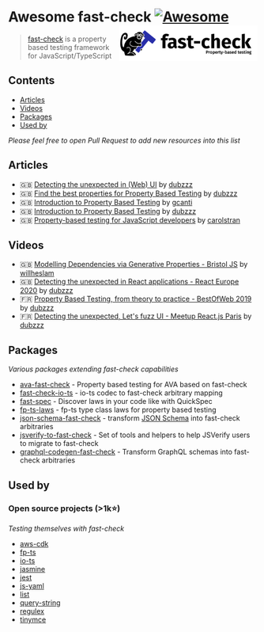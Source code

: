 # Awesome fast-check [![Awesome](https://awesome.re/badge.svg)](https://awesome.re) [<img src="https://raw.githubusercontent.com/dubzzz/fast-check/master/logo/logo.png" width="280" align="right" alt="fast-check">](https://github.com/dubzzz/fast-check/)

> [fast-check](https://github.com/dubzzz/fast-check/) is a property based testing framework for JavaScript/TypeScript 

## Contents

- [Articles](#articles)
- [Videos](#videos)
- [Packages](#packages)
- [Used by](#used-by)

*Please feel free to open Pull Request to add new resources into this list*

## Articles

- 🇬🇧 [Detecting the unexpected in (Web) UI](https://medium.com/criteo-labs/detecting-the-unexpected-in-web-ui-fuzzing-1f3822c8a3a5) by [dubzzz](https://github.com/dubzzz/)
- 🇬🇧 [Find the best properties for Property Based Testing](https://medium.com/@nicolasdubien/find-the-best-properties-for-property-based-testing-ee2ed9d442e1) by [dubzzz](https://github.com/dubzzz/)
- 🇬🇧 [Introduction to Property Based Testing](https://dev.to/gcanti/introduction-to-property-based-testing-17nk) by [gcanti](https://github.com/gcanti/)
- 🇬🇧 [Introduction to Property Based Testing](https://medium.com/criteo-labs/introduction-to-property-based-testing-f5236229d237) by [dubzzz](https://github.com/dubzzz/)
- 🇬🇧 [Property-based testing for JavaScript developers](https://dev.to/meeshkan/property-based-testing-for-javascript-developers-21b2) by [carolstran](https://github.com/carolstran/)

## Videos

- 🇬🇧 [Modelling Dependencies via Generative Properties - Bristol JS](https://www.youtube.com/watch?v=ShlC4Ag2URI) by [willheslam](https://github.com/willheslam)
- 🇬🇧 [Detecting the unexpected in React applications - React Europe 2020](https://www.youtube.com/watch?list=PLCC436JpVnK0Q4WHoB85ZYBwcCyTaMgAl&v=GIPbY75-lEo&feature=emb_logo) by [dubzzz](https://github.com/dubzzz/)
- 🇫🇷 [Property Based Testing, from theory to practice - BestOfWeb 2019](https://youtu.be/GigiViV-GFk) by [dubzzz](https://github.com/dubzzz/)
- 🇫🇷 [Detecting the unexpected, Let's fuzz UI - Meetup React.js Paris](https://www.youtube.com/watch?v=CiD0khq8uPs) by [dubzzz](https://github.com/dubzzz/)

## Packages

*Various packages extending fast-check capabilities*

- [ava-fast-check](https://github.com/dubzzz/ava-fast-check) - Property based testing for AVA based on fast-check
- [fast-check-io-ts](https://github.com/giogonzo/fast-check-io-ts) - io-ts codec to fast-check arbitrary mapping
- [fast-spec](https://github.com/dubzzz/fast-spec) - Discover laws in your code like with QuickSpec
- [fp-ts-laws](https://github.com/gcanti/fp-ts-laws) - fp-ts type class laws for property based testing
- [json-schema-fast-check](https://github.com/unmock/json-schema-fast-check) - transform [JSON Schema](https://json-schema.org) into fast-check arbitraries
- [jsverify-to-fast-check](https://github.com/dubzzz/jsverify-to-fast-check) - Set of tools and helpers to help JSVerify users to migrate to fast-check
- [graphql-codegen-fast-check](https://github.com/danieljharvey/graphql-codegen-fast-check) - Transform GraphQL schemas into fast-check arbitraries

## Used by

### Open source projects (>1k⭐)

*Testing themselves with fast-check*

- [aws-cdk](https://github.com/aws/aws-cdk)
- [fp-ts](https://github.com/gcanti/fp-ts)
- [io-ts](https://github.com/gcanti/io-ts)
- [jasmine](https://github.com/jasmine/jasmine)
- [jest](https://github.com/facebook/jest)
- [js-yaml](https://github.com/nodeca/js-yaml)
- [list](https://github.com/funkia/list)
- [query-string](https://github.com/sindresorhus/query-string)
- [regulex](https://github.com/CJex/regulex)
- [tinymce](https://github.com/tinymce/tinymce)
